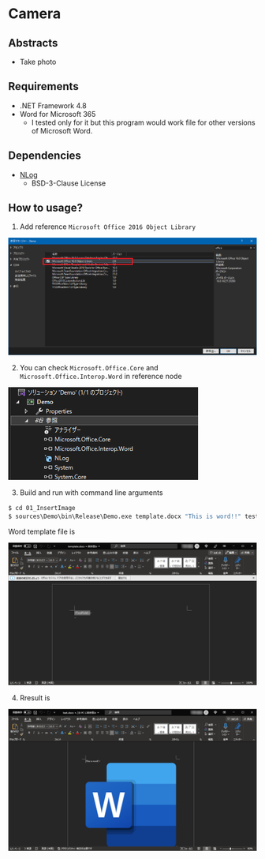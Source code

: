 # Camera

## Abstracts

* Take photo

## Requirements

* .NET Framework 4.8
* Word for Microsoft 365
  * I tested only for it but this program would work file for other versions of Microsoft Word.

## Dependencies

* [NLog](https://github.com/NLog/NLog)
  * BSD-3-Clause License

## How to usage?

1. Add reference `Microsoft Office 2016 Object Library`

<img src="./images/vs1.png" />

2. You can check `Microsoft.Office.Core` and `Microsoft.Office.Interop.Word` in reference node

<img src="./images/vs2.png" />

3. Build and run with command line arguments

````cmd
$ cd 01_InsertImage
$ sources\Demo\bin\Release\Demo.exe template.docx "This is word!!" test.png test.docx
````

Word template file is 

<img src="./images/word-template.png" />

4. Rresult is

<img src="./images/word-result.png" />

